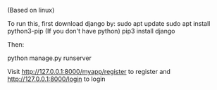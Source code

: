 (Based on linux)

To run this, first download django by:
sudo apt update
sudo apt install python3-pip (If you don't have python)
pip3 install django

Then:

python manage.py runserver

Visit http://127.0.0.1:8000/myapp/register to register
and http://127.0.0.1:8000/login to login
